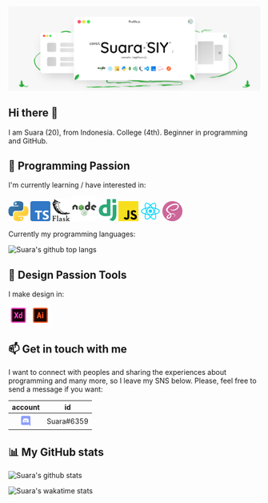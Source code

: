 ![Suara's Banner](images/suara-banner.png)

## Hi there 👋

I am Suara (20), from Indonesia. College (4th). Beginner in programming and GitHub.

## 🌱 Programming Passion

I'm currently learning / have interested in:

<img src="images/ic_python.png" alt="python" width="40"/> <img src="images/ic_typescript.png" alt="typescript" width="40"/> <img src="images/ic_flask.png" alt="flask" width="35"/> <img src="images/ic_nodejs.png" alt="node" width="50"/> <img src="images/ic_django.png" alt="django" width="35"/> <img src="images/ic_javascript.png" alt="javascript" width="40"/> <img src="images/ic_react.png" alt="react" width="40"/> <img src="images/ic_sass.png" alt="sass" width="40"/>

Currently my programming languages:

![Suara's github top langs](https://github-readme-stats.vercel.app/api/top-langs/?username=suarasiy&layout=compact)

## 🌱 Design Passion Tools

I make design in:

<img src="images/ic_xd.png" alt="adobe xd" width="40"/> <img src="images/ic_ai.png" alt="adobe illustrator" width="40"/>

## 📫 Get in touch with me

I want to connect with peoples and sharing the experiences about programming and many more, so I leave my SNS below. Please, feel free to send a message if you want:

| account   | id |
| :-------: | ---- |
| [<img src="images/discord.png" alt="discord" width="24"/>](https://discord.com/) | Suara#6359 |

## 📊 My GitHub stats

![Suara's github stats](https://github-readme-stats.vercel.app/api?username=suarasiy&show_icons=true)

![Suara's wakatime stats](https://github-readme-stats.vercel.app/api/wakatime?username=suarasiy)

<!-- ## Time -->
<!-- [![Suara's wakatime tracker](https://wakatime.com/badge/github/suarasiy/suarasiy.svg)](https://wakatime.com/badge/github/suarasiy/suarasiy) -->

<!--
**suarasiy/suarasiy** is a ✨ _special_ ✨ repository because its `README.md` (this file) appears on your GitHub profile.

Here are some ideas to get you started:

- 🔭 I’m currently working on ...
- 🌱 I’m currently learning ...
- 👯 I’m looking to collaborate on ...
- 🤔 I’m looking for help with ...
- 💬 Ask me about ...
- 📫 How to reach me: ...
- 😄 Pronouns: ...
- ⚡ Fun fact: ...
-->
